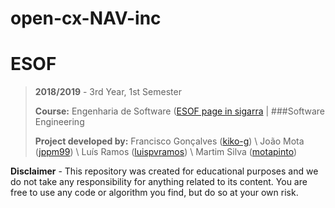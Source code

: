 # open-cx-NAV-inc
# ESOF

> **2018/2019** - 3rd Year, 1st Semester
>
> **Course:** Engenharia de Software ([ESOF page in sigarra](https://sigarra.up.pt/feup/pt/ucurr_geral.ficha_uc_view?pv_ocorrencia_id=436443) | ###Software Engineering
>
> **Project developed by:** Francisco Gonçalves ([kiko-g](https://github.com/kiko-g)) \ João Mota ([jppm99](https://github.com/jppm99)) \ Luís Ramos ([luispvramos](https://github.com/)) \ Martim Silva ([motapinto](https://github.com/motapinto))





**Disclaimer** - This repository was created for educational purposes and we do not take any responsibility for anything related to its content. You are free to use any code or algorithm you find, but do so at your own risk.
